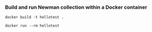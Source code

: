 ### Build and run Newman collection within a Docker container

```
docker build -t hellotest .
```

```
docker run --rm hellotest
```
